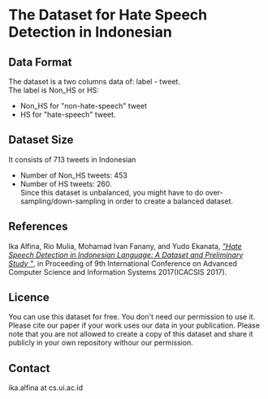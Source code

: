 # The Dataset for Hate Speech Detection in Indonesian

## Data Format
The dataset is a two columns data of: label - tweet.     
The label is Non_HS or HS: 
* Non_HS for "non-hate-speech" tweet    
* HS for "hate-speech" tweet.

## Dataset Size
It consists of 713 tweets in Indonesian
- Number of Non_HS tweets: 453  
- Number of HS tweets: 260.  
Since this dataset is unbalanced, you might have to do over-sampling/down-sampling in order to create a balanced dataset. 

## References
Ika Alfina, Rio Mulia, Mohamad Ivan Fanany, and Yudo Ekanata, [_"Hate Speech Detection in Indonesian Language: A Dataset and Preliminary Study
"_](https://ieeexplore.ieee.org/abstract/document/8355039), in Proceeding of 9th International Conference on Advanced Computer Science and Information Systems 2017(ICACSIS 2017).

## Licence
You can use this dataset for free. You don't need our permission to use it. Please cite our paper if your work uses our data in your publication.
Please note that you are not allowed to create a copy of this dataset and share it publicly in your own repository withour our permission.

## Contact
ika.alfina at cs.ui.ac.id
